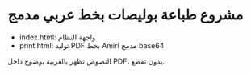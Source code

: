 # مشروع طباعة بوليصات بخط عربي مدمج

- index.html: واجهة النظام
- print.html: توليد PDF بخط Amiri مدمج base64

النصوص تظهر بالعربية بوضوح داخل PDF، بدون تقطع.